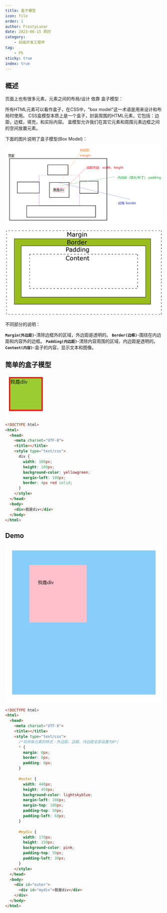 ```yaml
---
title: 盒子模型
icon: file
order: 1
author: FrostyLunar
date: 2023-06-15 周四
category:
	- 初级开发工程师
tag:
	- P5
sticky: true
index: true
---
```



## 概述

页面上也有很多元素，元素之间的布局/设计 依靠 盒子模型：

所有HTML元素可以看作盒子，在CSS中，"box model"这一术语是用来设计和布局时使用。 CSS盒模型本质上是一个盒子，封装周围的HTML元素，它包括：边距，边框，填充，和实际内容。 盒模型允许我们在其它元素和周围元素边框之间的空间放置元素。

下面的图片说明了盒子模型(Box Model)：

![](./image/image_1QiW-ZRbNQ.png)

![](./image/image_UtdAQyVyxp.png)

不同部分的说明：

**`Margin(外边距)`**-清除边框外的区域，外边距是透明的。
**`Border(边框)`**-围绕在内边距和内容外的边框。
**`Padding(内边距)`**-清除内容周围的区域，内边距是透明的。
**`Content(内容)`**-盒子的内容，显示文本和图像。

## 简单的盒子模型

![](./image/image_bvO66VuyT-.png)

```html
<!DOCTYPE html>
<html>
  <head>
    <meta charset="UTF-8">
    <title></title>
    <style type="text/css">
      div {
        width: 100px;
        height: 100px;
        background-color: yellowgreen;
        margin-left: 100px;
        border: 4px red solid;
      }
    </style>
  </head>
  <body>
    <div>我是div</div>
  </body>
</html>

```

## Demo

![](./image/image_Q86tFSs4NK.png)

```html
<!DOCTYPE html>
<html>
  <head>
    <meta charset="UTF-8">
    <title></title>
    <style type="text/css">
      /*将所有元素的样式：外边距，边框，内边距全部设置为0*/
      * {
        margin: 0px;
        border: 0px;
        padding: 0px;
      }

      #outer {
        width: 440px;
        height: 450px;
        background-color: lightskyblue;
        margin-left: 100px;
        margin-top: 100px;
        padding-top: 50px;
        padding-left: 60px;
      }

      #mydiv {
        width: 170px;
        height: 150px;
        background-color: pink;
        padding-top: 50px;
        padding-left: 30px;
      }
    </style>
  </head>
  <body>
    <div id="outer">
      <div id="mydiv">我是div</div>
    </div>
  </body>
</html>


```
